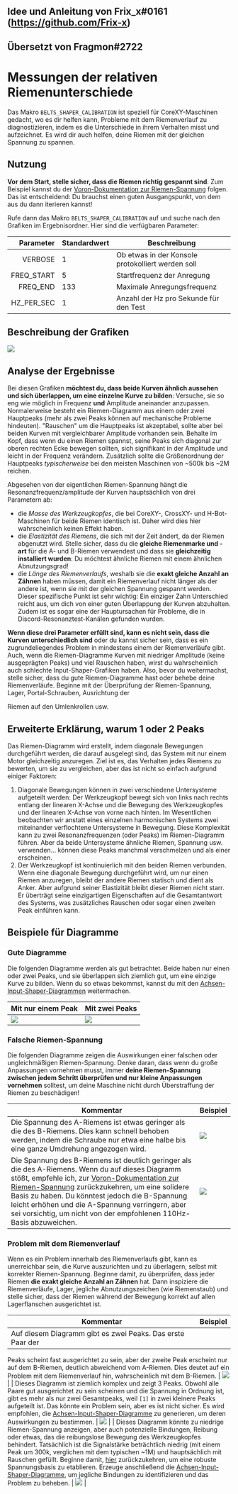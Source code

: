 ## Idee und Anleitung von Frix_x#0161 (https://github.com/Frix-x)
## Übersetzt von Fragmon#2722 

# Messungen der relativen Riemenunterschiede

Das Makro `BELTS_SHAPER_CALIBRATION` ist speziell für CoreXY-Maschinen gedacht, wo es dir helfen kann, Probleme mit dem Riemenverlauf zu diagnostizieren, indem es die Unterschiede in ihrem Verhalten misst und aufzeichnet. Es wird dir auch helfen, deine Riemen mit der gleichen Spannung zu spannen.

## Nutzung

**Vor dem Start, stelle sicher, dass die Riemen richtig gespannt sind**. Zum Beispiel kannst du der [Voron-Dokumentation zur Riemen-Spannung](https://docs.vorondesign.com/tuning/secondary_printer_tuning.html#belt-tension) folgen. Das ist entscheidend: Du brauchst einen guten Ausgangspunkt, von dem aus du dann iterieren kannst!

Rufe dann das Makro `BELTS_SHAPER_CALIBRATION` auf und suche nach den Grafiken im Ergebnisordner. Hier sind die verfügbaren Parameter:

| Parameter | Standardwert | Beschreibung |
|-----------:|---------------|-------------|
|VERBOSE|1|Ob etwas in der Konsole protokolliert werden soll|
|FREQ_START|5|Startfrequenz der Anregung|
|FREQ_END|133|Maximale Anregungsfrequenz|
|HZ_PER_SEC|1|Anzahl der Hz pro Sekunde für den Test|

## Beschreibung der Grafiken

![](./images/belt_graphs/belt_graph_explanation.png)

## Analyse der Ergebnisse

Bei diesen Grafiken **möchtest du, dass beide Kurven ähnlich aussehen und sich überlappen, um eine einzelne Kurve zu bilden**: Versuche, sie so eng wie möglich in Frequenz **und** Amplitude aneinander anzupassen. Normalerweise besteht ein Riemen-Diagramm aus einem oder zwei Hauptpeaks (mehr als zwei Peaks können auf mechanische Probleme hindeuten). "Rauschen" um die Hauptpeaks ist akzeptabel, sollte aber bei beiden Kurven mit vergleichbarer Amplitude vorhanden sein. Behalte im Kopf, dass wenn du einen Riemen spannst, seine Peaks sich diagonal zur oberen rechten Ecke bewegen sollten, sich signifikant in der Amplitude und leicht in der Frequenz verändern. Zusätzlich sollte die Größenordnung der Hauptpeaks *typischerweise* bei den meisten Maschinen von ~500k bis ~2M reichen.

Abgesehen von der eigentlichen Riemen-Spannung hängt die Resonanzfrequenz/amplitude der Kurven hauptsächlich von drei Parametern ab:
  - die *Masse des Werkzeugkopfes*, die bei CoreXY-, CrossXY- und H-Bot-Maschinen für beide Riemen identisch ist. Daher wird dies hier wahrscheinlich keinen Effekt haben.
  - die *Elastizität des Riemens*, die sich mit der Zeit ändert, da der Riemen abgenutzt wird. Stelle sicher, dass du die **gleiche Riemenmarke und -art** für die A- und B-Riemen verwendest und dass sie **gleichzeitig installiert wurden**: Du möchtest ähnliche Riemen mit einem ähnlichen Abnutzungsgrad!
  - die *Länge des Riemenverlaufs*, weshalb sie die **exakt gleiche Anzahl an Zähnen** haben müssen, damit ein Riemenverlauf nicht länger als der andere ist, wenn sie mit der gleichen Spannung gespannt werden. Dieser spezifische Punkt ist sehr wichtig: Ein einziger Zahn Unterschied reicht aus, um dich von einer guten Überlappung der Kurven abzuhalten. Zudem ist es sogar eine der Hauptursachen für Probleme, die in Discord-Resonanztest-Kanälen gefunden wurden.

**Wenn diese drei Parameter erfüllt sind, kann es nicht sein, dass die Kurven unterschiedlich sind** oder du kannst sicher sein, dass es ein zugrundeliegendes Problem in mindestens einem der Riemenverläufe gibt. Auch, wenn die Riemen-Diagramme Kurven mit niedriger Amplitude (keine ausgeprägten Peaks) und viel Rauschen haben, wirst du wahrscheinlich auch schlechte Input-Shaper-Grafiken haben. Also, bevor du weitermachst, stelle sicher, dass du gute Riemen-Diagramme hast oder behebe deine Riemenverläufe. Beginne mit der Überprüfung der Riemen-Spannung, Lager, Portal-Schrauben, Ausrichtung der

 Riemen auf den Umlenkrollen usw.

## Erweiterte Erklärung, warum 1 oder 2 Peaks

Das Riemen-Diagramm wird erstellt, indem diagonale Bewegungen durchgeführt werden, die darauf ausgelegt sind, das System mit nur einem Motor gleichzeitig anzuregen. Ziel ist es, das Verhalten jedes Riemens zu bewerten, um sie zu vergleichen, aber das ist nicht so einfach aufgrund einiger Faktoren:
  1. Diagonale Bewegungen können in zwei verschiedene Untersysteme aufgeteilt werden: Der Werkzeugkopf bewegt sich von links nach rechts entlang der linearen X-Achse und die Bewegung des Werkzeugkopfes und der linearen X-Achse von vorne nach hinten. Im Wesentlichen beobachten wir anstatt eines einzelnen harmonischen Systems zwei miteinander verflochtene Untersysteme in Bewegung. Diese Komplexität kann zu zwei Resonanzfrequenzen (oder Peaks) im Riemen-Diagramm führen. Aber da beide Untersysteme ähnliche Riemen, Spannung usw. verwenden... können diese Peaks manchmal verschmelzen und als einer erscheinen.
  2. Der Werkzeugkopf ist kontinuierlich mit den beiden Riemen verbunden. Wenn eine diagonale Bewegung durchgeführt wird, um nur einen Riemen anzuregen, bleibt der andere Riemen statisch und dient als Anker. Aber aufgrund seiner Elastizität bleibt dieser Riemen nicht starr. Er überträgt seine einzigartigen Eigenschaften auf die Gesamtantwort des Systems, was zusätzliches Rauschen oder sogar einen zweiten Peak einführen kann.

## Beispiele für Diagramme

### Gute Diagramme

Die folgenden Diagramme werden als gut betrachtet. Beide haben nur einen oder zwei Peaks, und sie überlappen sich ziemlich gut, um eine einzige Kurve zu bilden. Wenn du so etwas bekommst, kannst du mit den [Achsen-Input-Shaper-Diagrammen](./Anleitung_Inputshaper.md) weitermachen.

| Mit nur einem Peak | Mit zwei Peaks |
| --- | --- |
| ![](./images/belt_graphs/good_graph1.png) | ![](./images/belt_graphs/good_graph2.png) |

### Falsche Riemen-Spannung

Die folgenden Diagramme zeigen die Auswirkungen einer falschen oder ungleichmäßigen Riemen-Spannung. Denke daran, dass wenn du große Anpassungen vornehmen musst, immer **deine Riemen-Spannung zwischen jedem Schritt überprüfen und nur kleine Anpassungen vornehmen** solltest, um deine Maschine nicht durch Überstraffung der Riemen zu beschädigen!

| Kommentar | Beispiel |
| --- | --- |
| Die Spannung des A-Riemens ist etwas geringer als die des B-Riemens. Dies kann schnell behoben werden, indem die Schraube nur etwa eine halbe bis eine ganze Umdrehung angezogen wird. | ![](./images/belt_graphs/low_A_tension.png) |
| Die Spannung des B-Riemens ist deutlich geringer als die des A-Riemens. Wenn du auf dieses Diagramm stößt, empfehle ich, zur [Voron-Dokumentation zur Riemen-Spannung](https://docs.vorondesign.com/tuning/secondary_printer_tuning.html#belt-tension) zurückzukehren, um eine solidere Basis zu haben. Du könntest jedoch die B-Spannung leicht erhöhen und die A-Spannung verringern, aber sei vorsichtig, um nicht von der empfohlenen 110Hz-Basis abzuweichen. | ![](./images/belt_graphs/low_B_tension.png) |

### Problem mit dem Riemenverlauf

Wenn es ein Problem innerhalb des Riemenverlaufs gibt, kann es unerreichbar sein, die Kurve auszurichten und zu überlagern, selbst mit korrekter Riemen-Spannung. Beginne damit, zu überprüfen, dass jeder Riemen **die exakt gleiche Anzahl an Zähnen** hat. Dann inspiziere die Riemenverläufe, Lager, jegliche Abnutzungszeichen (wie Riemenstaub) und stelle sicher, dass der Riemen während der Bewegung korrekt auf allen Lagerflanschen ausgerichtet ist.

| Kommentar | Beispiel |
| --- | --- |
| Auf diesem Diagramm gibt es zwei Peaks. Das erste Paar der

 Peaks scheint fast ausgerichtet zu sein, aber der zweite Peak erscheint nur auf dem B-Riemen, deutlich abweichend vom A-Riemen. Dies deutet auf ein Problem mit dem Riemenverlauf hin, wahrscheinlich mit dem B-Riemen. | ![](./images/belt_graphs/beltpath_problem1.png) |
| Dieses Diagramm ist ziemlich komplex und zeigt 3 Peaks. Obwohl alle Paare gut ausgerichtet zu sein scheinen und die Spannung in Ordnung ist, gibt es mehr als nur zwei Gesamtpeaks, weil `[1]` in zwei kleinere Peaks aufgeteilt ist. Das könnte ein Problem sein, aber es ist nicht sicher. Es wird empfohlen, die [Achsen-Input-Shaper-Diagramme](./Anleitung_Inputshaper.md) zu generieren, um deren Auswirkungen zu bestimmen. | ![](./images/belt_graphs/beltpath_problem2.png) |
| Dieses Diagramm könnte zu niedrige Riemen-Spannung anzeigen, aber auch potenzielle Bindungen, Reibung oder etwas, das die reibungslose Bewegung des Werkzeugkopfes behindert. Tatsächlich ist die Signalstärke beträchtlich niedrig (mit einem Peak um 300k, verglichen mit dem typischen ~1M) und hauptsächlich mit Rauschen gefüllt. Beginne damit, [hier](https://docs.vorondesign.com/tuning/secondary_printer_tuning.html#belt-tension) zurückzukehren, um eine robuste Spannungsbasis zu etablieren. Erzeuge anschließend die [Achsen-Input-Shaper-Diagramme](./axis_tuning.md), um jegliche Bindungen zu identifizieren und das Problem zu beheben. | ![](./images/belt_graphs/beltpath_problem3.png) |
